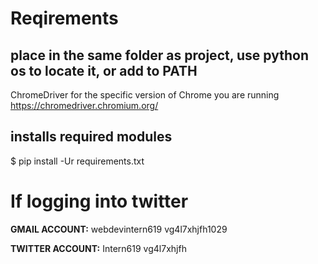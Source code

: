 # Reqirements

## place in the same folder as project, use python os to locate it, or add to PATH
ChromeDriver for the specific version of Chrome you are running
https://chromedriver.chromium.org/

## installs required modules
$ pip install -Ur requirements.txt

# If logging into twitter

**GMAIL ACCOUNT:**
webdevintern619
vg4l7xhjfh1029

**TWITTER ACCOUNT:**
Intern619
vg4l7xhjfh
